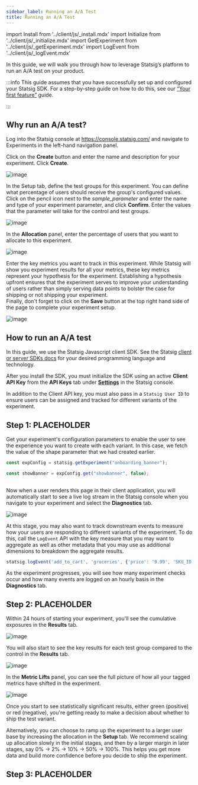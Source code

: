 ```yaml
---
sidebar_label: Running an A/A Test
title: Running an A/A Test
---
```


import Install from '../client/js/_install.mdx' 
import Initialize from '../client/js/_initialize.mdx' 
import GetExperiment from '../client/js/_getExperiment.mdx' 
import LogEvent from '../client/js/_logEvent.mdx'

In this guide, we will walk you through how to leverage Statsig’s platform to run an A/A test on your product.  

:::info This guide assumes that you have successfully set up and configured your Statsig SDK. For a step-by-step guide on how to do this, see our [“Your first feature”](https://docs.statsig.com/guides/first-feature) guide.

:::

## Why run an A/A test?  

Log into the Statsig console at https://console.statsig.com/ and navigate to Experiments in the left-hand navigation panel.

Click on the **Create** button and enter the name and description for your experiment. Click **Create**.

![image](https://user-images.githubusercontent.com/1315028/154571621-4022dddb-6689-4a25-9401-f813a159ef9f.png)

In the Setup tab, define the test groups for this experiment. You can define what percentage of users should receive the group's configured values. Click on the pencil icon next to the _sample_parameter_ and enter the name and type of your experiment parameter, and click **Confirm**. Enter the values that the parameter will take for the control and test groups.  

![image](https://user-images.githubusercontent.com/1315028/154576194-0b38bbe6-feb8-47a1-b460-3c0c2e9e58c6.png)

In the **Allocation** panel, enter the percentage of users that you want to allocate to this experiment. 

![image](https://user-images.githubusercontent.com/1315028/138972419-b7c42f97-29ec-407e-851f-3301130a21c5.png)

Enter the key metrics you want to track in this experiment. While Statsig will show you experiment results 
for all your metrics, these key metrics represent your hypothesis for the experiment. Establishing a hypothesis
upfront ensures that the experiment serves to improve your understanding of users rather than
simply serving data points to bolster the case for shipping or not shipping your experiment.   
Finally, don't forget to click on the **Save** button at the top right hand side of the page to complete your experiment setup.

![image](https://user-images.githubusercontent.com/1315028/138973362-69b53d48-745a-462f-a275-b0a3720d4d90.png)

## How to run an A/A test

In this guide, we use the Statsig Javascript client SDK. See the Statsig [client or server SDKs docs](https://docs.statsig.com/#sdks) for your desired programming language and technology.

<Install />

After you install the SDK, you must initialize the SDK using an active **Client API Key** from the **API Keys** tab under **[Settings](https://console.statsig.com/settings)** in the Statsig console.

In addition to the Client API key, you must also pass in a `Statsig User ID` to ensure users can be assigned and tracked for different variants of the experiment.

<Initialize />

## Step 1: PLACEHOLDER 

Get your experiment's configuration parameters to enable the user to see the experience you want to create with each variant. In this case, we fetch the value of the shape parameter that we had created earlier.

```jsx
const expConfig = statsig.getExperiment("onboarding_banner");

const showBanner = expConfig.get("showbanner", false);
 
```

Now when a user renders this page in their client application, you will automatically start to see a live log stream in the Statsig console when you navigate to your experiment and select the **Diagnostics** tab.

![image](https://user-images.githubusercontent.com/1315028/139113152-7d19afa1-733f-4ee4-b788-3d39cecedae1.png)

At this stage, you may also want to track downstream events to measure how your users are responding to different variants of the experiment. To do this, call the `LogEvent` API with the key measure that you may want to aggregate as well as other metadata that you may use as additional dimensions to breakdown the aggregate results.

```jsx
statsig.logEvent('add_to_cart', 'groceries', {'price': '9.99', 'SKU_ID': 'SKU-123'});
```

As the experiment progresses, you will see how many experiment checks occur and how many events are logged on an hourly basis in the **Diagnostics** tab.


## Step 2: PLACEHOLDER 

Within 24 hours of starting your experiment, you'll see the cumulative exposures in the **Results** tab.

![image](https://user-images.githubusercontent.com/1315028/154574304-79b564b3-0833-49d5-bc65-427b59051343.png)

You will also start to see the key results for each test group compared to the control in the **Results** tab. 

![image](https://user-images.githubusercontent.com/1315028/154574509-adde9b5c-5152-4c91-9e14-bb2c5615b808.png)

In the **Metric Lifts** panel, you can see the full picture of how all your tagged metrics have shifted in the experiment.

![image](https://user-images.githubusercontent.com/1315028/154574843-480b16b6-2785-4246-87e2-afae03ff358f.png)

Once you start to see statistically significant results, either green (positive) or red (negative), you're getting ready to make a decision about whether to ship the test variant. 

Alternatively, you can choose to ramp up the experiment to a larger user base by increasing the allocation in the **Setup** tab. We recommend scaling up allocation slowly in the initial stages, and then by a larger margin in later stages, say 0% -> 2% -> 10% -> 50% -> 100%. This helps you get more data and build more confidence before you decide to ship the experiment.

## Step 3: PLACEHOLDER 

